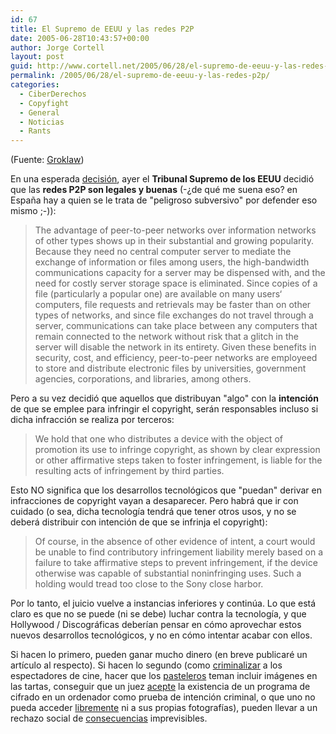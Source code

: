 ```yaml
---
id: 67
title: El Supremo de EEUU y las redes P2P
date: 2005-06-28T10:43:57+00:00
author: Jorge Cortell
layout: post
guid: http://www.cortell.net/2005/06/28/el-supremo-de-eeuu-y-las-redes-p2p/
permalink: /2005/06/28/el-supremo-de-eeuu-y-las-redes-p2p/
categories:
  - CiberDerechos
  - Copyfight
  - General
  - Noticias
  - Rants
---
```

(Fuente: [Groklaw](http://www.groklaw.net/article.php?story=20050627130232598))

En una esperada [decisión](http://a257.g.akamaitech.net/7/257/2422/27jun20051200/www.supremecourtus.gov/opinions/04pdf/04-480.pdf), ayer el **Tribunal Supremo de los EEUU** decidió que las **redes P2P son legales y buenas** (-¿de qué me suena eso? en España hay a quien se le trata de "peligroso subversivo" por defender eso mismo ;-)):

> The advantage of peer-to-peer networks over information networks of other types shows up in their substantial and growing popularity. Because they need no central computer server to mediate the exchange of information or files among users, the high-bandwidth communications capacity for a server may be dispensed with, and the need for costly server storage space is eliminated. Since copies of a file (particularly a popular one) are available on many users‘ computers, file requests and retrievals may be faster than on other types of networks, and since file exchanges do not travel through a server, communications can take place between any computers that remain connected to the network without risk that a glitch in the server will disable the network in its entirety. Given these benefits in security, cost, and efficiency, peer-to-peer networks are employeed to store and distribute electronic files by universities, government agencies, corporations, and libraries, among others.

Pero a su vez decidió que aquellos que distribuyan "algo" con la **intención** de que se emplee para infringir el copyright, serán responsables incluso si dicha infracción se realiza por terceros:

> We hold that one who distributes a device with the object of promotion its use to infringe copyright, as shown by clear expression or other affirmative steps taken to foster infringement, is liable for the resulting acts of infringement by third parties.

Esto NO significa que los desarrollos tecnológicos que "puedan" derivar en infracciones de copyright vayan a desaparecer. Pero habrá que ir con cuidado (o sea, dicha tecnologí­a tendrá que tener otros usos, y no se deberá distribuir con intención de que se infrinja el copyright):

> Of course, in the absence of other evidence of intent, a court would be unable to find contributory infringement liability merely based on a failure to take affirmative steps to prevent infringement, if the device otherwise was capable of substantial noninfringing uses. Such a holding would tread too close to the Sony close harbor.

Por lo tanto, el juicio vuelve a instancias inferiores y continúa. Lo que está claro es que no se puede (ni se debe) luchar contra la tecnologí­a, y que Hollywood / Discográficas deberí­an pensar en cómo aprovechar estos nuevos desarrollos tecnológicos, y no en cómo intentar acabar con ellos.

Si hacen lo primero, pueden ganar mucho dinero (en breve publicaré un artí­culo al respecto). Si hacen lo segundo (como [criminalizar](http://www.bandaancha.st/weblogart.php?artid=3238) a los espectadores de cine, hacer que los [pasteleros](http://www.boingboing.net/2005/06/16/copyright_cops_crack.html) teman incluir imágenes en las tartas, conseguir que un juez [acepte](http://news.com.com/Minnesota+court+takes+dim+view+of+encryption/2100-1030_3-5718978.html) la existencia de un programa de cifrado en un ordenador como prueba de intención criminal, o que uno no pueda acceder [libremente](http://blogs.prisacom.com/latejedora/?p=128) ni a sus propias fotografí­as), pueden llevar a un rechazo social de [consecuencias](http://jconserv.net/laresistenciadigital/viewtopic.php?t=105) imprevisibles.
